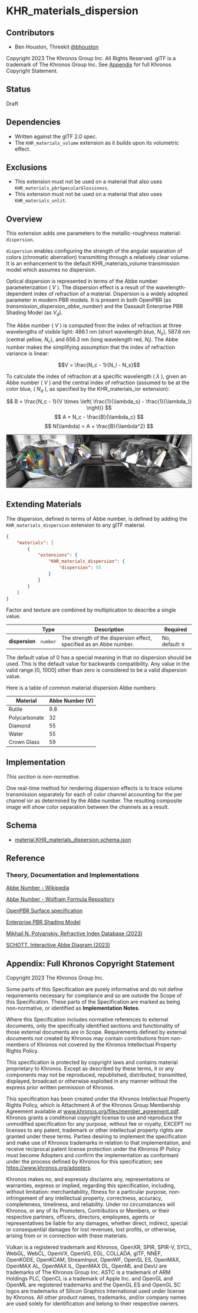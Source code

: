 # KHR\_materials\_dispersion

## Contributors

- Ben Houston, Threekit [@bhouston](https://github.com/bhouston)

Copyright 2023 The Khronos Group Inc. All Rights Reserved. glTF is a trademark of The Khronos Group Inc.
See [Appendix](#appendix-full-khronos-copyright-statement) for full Khronos Copyright Statement.

## Status

Draft

## Dependencies

- Written against the glTF 2.0 spec.
- The `KHR_materials_volume` extension as it builds upon its volumetric effect.

## Exclusions

- This extension must not be used on a material that also uses `KHR_materials_pbrSpecularGlossiness`.
- This extension must not be used on a material that also uses `KHR_materials_unlit`.

## Overview

This extension adds one parameters to the metallic-roughness material: `dispersion`.

`dispersion` enables configuring the strength of the angular separation of colors (chromatic aberration) transmitting through a relatively clear volume.  It is an enhancement to the default KHR_materials_volume transmission model which assumes no dispersion.

Optical dispersion is represented in terms of the Abbe number parameterization \( $V$ \).  The dispersion effect is a result of the wavelength-dependent index of refraction of a material.  Dispersion is a widely adopted parameter in modern PBR models.  It is present in both OpenPBR (as *transmission_dispersion_abbe_number*) and the Dassault Enterprise PBR Shading Model (as $V_d$).

The Abbe number \( $V$ \) is computed from the index of refraction at three wavelengths of visible light: 486.1 nm (short wavelength blue, $N_s$), 587.6 nm (central yellow, $N_c$), and 656.3 nm (long wavelength red, $N_l$).  The Abbe number makes the simplifying assumption that the index of refraction variance is linear:

$$V = \frac{N_c - 1}{N_l - N_s}$$

To calculate the index of refraction at a specific wavelength \( $\lambda$ \), given an Abbe number \( $V$ \) and the central index of refraction (assumed to be at the color blue, \( $N_d$ \), as specified by the KHR_materials_ior extension):

$$
B = \frac{N_c - 1}{V \times \left( \frac{1}{\lambda_s} - \frac{1}{\lambda_l} \right)}
$$
$$
A = N_c - \frac{B}{\lambda_c}
$$
$$
N(\lambda) = A + \frac{B}{\lambda^2}
$$

![Dispersion on a Gem](./figures/Dispersion.jpg)

## Extending Materials

The dispersion, defined in terms of Abbe number, is defined by adding the `KHR_materials_dispersion` extension to any glTF material.

```json
{
    "materials": [
        {
            "extensions": {
                "KHR_materials_dispersion": {
                    "dispersion": 55
                }
            }
        }
    ]
}
```

Factor and texture are combined by multiplication to describe a single value.

| |Type|Description|Required|
|-|----|-----------|--------|
| **dispersion** | `number` | The strength of the dispersion effect, specified as an Abbe number. | No, default: `0`|

The default value of 0 has a special meaning in that no dispersion should be used.  This is the default value for backwards compatibility.  Any value in the valid range [0, 1000] other than zero is considered to be a valid dispersion value.

Here is a table of common material dispersion Abbe numbers:

| Material | Abbe Number (V) |
| -------- | ----------- |
| Rutile | 9.8 |
| Polycarbonate | 32 |
| Diamond | 55 |
| Water | 55 |
| Crown Glass | 59 |

## Implementation

*This section is non-normative.*

One real-time method for rendering dispersion effects is to trace volume transmission separately for each of color channel accounting for the per channel ior as determined by the Abbe number.  The resulting composite image will show color separation between the channels as a result.

## Schema

- [material.KHR_materials_dispersion.schema.json](schema/material.KHR_materials_dispersion.schema.json)

## Reference

### Theory, Documentation and Implementations

[Abbe Number - Wikipedia](https://en.wikipedia.org/wiki/Abbe_number)

[Abbe Number - Wolfram Formula Repository](https://resources.wolframcloud.com/FormulaRepository/resources/Abbe-Number#:~:text=The%20Abbe%20number%2C%20also%20known,of%20V%20indicating%20low%20dispersion.)

[OpenPBR Surface specification](https://academysoftwarefoundation.github.io/OpenPBR/)

[Enterprise PBR Shading Model](https://dassaultsystemes-technology.github.io/EnterprisePBRShadingModel/spec-2022x.md.html)

[Mikhail N. Polyanskiy. Refractive Index Database (2023)](https://refractiveindex.info)

[SCHOTT. Interactive Abbe Diagram (2023)](https://www.schott.com/en-gb/special-selection-tools/interactive-abbe-diagram)


## Appendix: Full Khronos Copyright Statement

Copyright 2023 The Khronos Group Inc.

Some parts of this Specification are purely informative and do not define requirements
necessary for compliance and so are outside the Scope of this Specification. These
parts of the Specification are marked as being non-normative, or identified as
**Implementation Notes**.

Where this Specification includes normative references to external documents, only the
specifically identified sections and functionality of those external documents are in
Scope. Requirements defined by external documents not created by Khronos may contain
contributions from non-members of Khronos not covered by the Khronos Intellectual
Property Rights Policy.

This specification is protected by copyright laws and contains material proprietary
to Khronos. Except as described by these terms, it or any components
may not be reproduced, republished, distributed, transmitted, displayed, broadcast
or otherwise exploited in any manner without the express prior written permission
of Khronos.

This specification has been created under the Khronos Intellectual Property Rights
Policy, which is Attachment A of the Khronos Group Membership Agreement available at
www.khronos.org/files/member_agreement.pdf. Khronos grants a conditional
copyright license to use and reproduce the unmodified specification for any purpose,
without fee or royalty, EXCEPT no licenses to any patent, trademark or other
intellectual property rights are granted under these terms. Parties desiring to
implement the specification and make use of Khronos trademarks in relation to that
implementation, and receive reciprocal patent license protection under the Khronos
IP Policy must become Adopters and confirm the implementation as conformant under
the process defined by Khronos for this specification;
see https://www.khronos.org/adopters.

Khronos makes no, and expressly disclaims any, representations or warranties,
express or implied, regarding this specification, including, without limitation:
merchantability, fitness for a particular purpose, non-infringement of any
intellectual property, correctness, accuracy, completeness, timeliness, and
reliability. Under no circumstances will Khronos, or any of its Promoters,
Contributors or Members, or their respective partners, officers, directors,
employees, agents or representatives be liable for any damages, whether direct,
indirect, special or consequential damages for lost revenues, lost profits, or
otherwise, arising from or in connection with these materials.

Vulkan is a registered trademark and Khronos, OpenXR, SPIR, SPIR-V, SYCL, WebGL,
WebCL, OpenVX, OpenVG, EGL, COLLADA, glTF, NNEF, OpenKODE, OpenKCAM, StreamInput,
OpenWF, OpenSL ES, OpenMAX, OpenMAX AL, OpenMAX IL, OpenMAX DL, OpenML and DevU are
trademarks of The Khronos Group Inc. ASTC is a trademark of ARM Holdings PLC,
OpenCL is a trademark of Apple Inc. and OpenGL and OpenML are registered trademarks
and the OpenGL ES and OpenGL SC logos are trademarks of Silicon Graphics
International used under license by Khronos. All other product names, trademarks,
and/or company names are used solely for identification and belong to their
respective owners.

